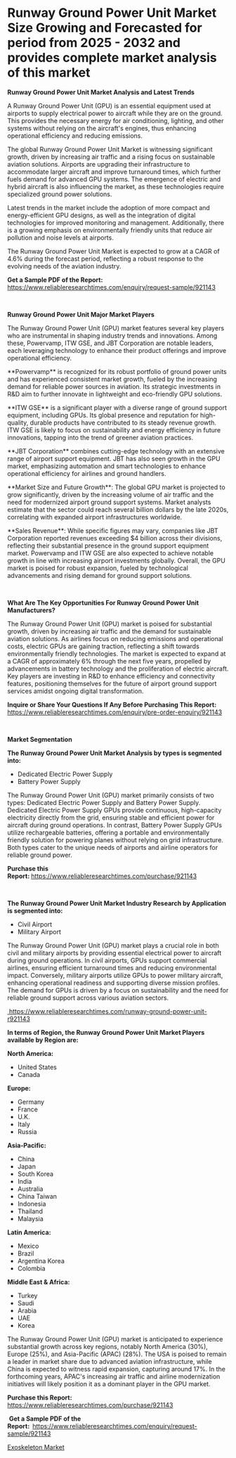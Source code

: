 <p><h1>Runway Ground Power Unit Market Size Growing and Forecasted for period from 2025 - 2032 and provides complete market analysis of this market</h1></p><p><strong>Runway Ground Power Unit Market Analysis and Latest Trends</strong></p>
<p><p>A Runway Ground Power Unit (GPU) is an essential equipment used at airports to supply electrical power to aircraft while they are on the ground. This provides the necessary energy for air conditioning, lighting, and other systems without relying on the aircraft's engines, thus enhancing operational efficiency and reducing emissions.</p><p>The global Runway Ground Power Unit Market is witnessing significant growth, driven by increasing air traffic and a rising focus on sustainable aviation solutions. Airports are upgrading their infrastructure to accommodate larger aircraft and improve turnaround times, which further fuels demand for advanced GPU systems. The emergence of electric and hybrid aircraft is also influencing the market, as these technologies require specialized ground power solutions.</p><p>Latest trends in the market include the adoption of more compact and energy-efficient GPU designs, as well as the integration of digital technologies for improved monitoring and management. Additionally, there is a growing emphasis on environmentally friendly units that reduce air pollution and noise levels at airports. </p><p>The Runway Ground Power Unit Market is expected to grow at a CAGR of 4.6% during the forecast period, reflecting a robust response to the evolving needs of the aviation industry.</p></p>
<p><strong>Get a Sample PDF of the Report:&nbsp;</strong> <a href="https://www.reliableresearchtimes.com/enquiry/request-sample/921143?utm_campaign=2737&utm_medium=2&utm_source=Github&utm_content=ia&utm_term=23022025&utm_id=runway-ground-power-unit">https://www.reliableresearchtimes.com/enquiry/request-sample/921143</a></p>
<p>&nbsp;</p>
<p><strong>Runway Ground Power Unit Major Market Players</strong></p>
<p><p>The Runway Ground Power Unit (GPU) market features several key players who are instrumental in shaping industry trends and innovations. Among these, Powervamp, ITW GSE, and JBT Corporation are notable leaders, each leveraging technology to enhance their product offerings and improve operational efficiency.</p><p>**Powervamp** is recognized for its robust portfolio of ground power units and has experienced consistent market growth, fueled by the increasing demand for reliable power sources in aviation. Its strategic investments in R&D aim to further innovate in lightweight and eco-friendly GPU solutions.</p><p>**ITW GSE** is a significant player with a diverse range of ground support equipment, including GPUs. Its global presence and reputation for high-quality, durable products have contributed to its steady revenue growth. ITW GSE is likely to focus on sustainability and energy efficiency in future innovations, tapping into the trend of greener aviation practices.</p><p>**JBT Corporation** combines cutting-edge technology with an extensive range of airport support equipment. JBT has also seen growth in the GPU market, emphasizing automation and smart technologies to enhance operational efficiency for airlines and ground handlers.</p><p>**Market Size and Future Growth**: The global GPU market is projected to grow significantly, driven by the increasing volume of air traffic and the need for modernized airport ground support systems. Market analysts estimate that the sector could reach several billion dollars by the late 2020s, correlating with expanded airport infrastructures worldwide.</p><p>**Sales Revenue**: While specific figures may vary, companies like JBT Corporation reported revenues exceeding $4 billion across their divisions, reflecting their substantial presence in the ground support equipment market. Powervamp and ITW GSE are also expected to achieve notable growth in line with increasing airport investments globally. Overall, the GPU market is poised for robust expansion, fueled by technological advancements and rising demand for ground support solutions.</p></p>
<p>&nbsp;</p>
<p><strong>What Are The Key Opportunities For Runway Ground Power Unit Manufacturers?</strong></p>
<p><p>The Runway Ground Power Unit (GPU) market is poised for substantial growth, driven by increasing air traffic and the demand for sustainable aviation solutions. As airlines focus on reducing emissions and operational costs, electric GPUs are gaining traction, reflecting a shift towards environmentally friendly technologies. The market is expected to expand at a CAGR of approximately 6% through the next five years, propelled by advancements in battery technology and the proliferation of electric aircraft. Key players are investing in R&D to enhance efficiency and connectivity features, positioning themselves for the future of airport ground support services amidst ongoing digital transformation.</p></p>
<p><strong>Inquire or Share Your Questions If Any Before Purchasing This Report:</strong> <a href="https://www.reliableresearchtimes.com/enquiry/pre-order-enquiry/921143?utm_campaign=2737&utm_medium=2&utm_source=Github&utm_content=ia&utm_term=23022025&utm_id=runway-ground-power-unit">https://www.reliableresearchtimes.com/enquiry/pre-order-enquiry/921143</a></p>
<p>&nbsp;</p>
<p><strong>Market Segmentation</strong></p>
<p><strong>The Runway Ground Power Unit Market Analysis by types is segmented into:</strong></p>
<p><ul><li>Dedicated Electric Power Supply</li><li>Battery Power Supply</li></ul></p>
<p><p>The Runway Ground Power Unit (GPU) market primarily consists of two types: Dedicated Electric Power Supply and Battery Power Supply. Dedicated Electric Power Supply GPUs provide continuous, high-capacity electricity directly from the grid, ensuring stable and efficient power for aircraft during ground operations. In contrast, Battery Power Supply GPUs utilize rechargeable batteries, offering a portable and environmentally friendly solution for powering planes without relying on grid infrastructure. Both types cater to the unique needs of airports and airline operators for reliable ground power.</p></p>
<p><strong>Purchase this Report:&nbsp;</strong><a href="https://www.reliableresearchtimes.com/purchase/921143?utm_campaign=2737&utm_medium=2&utm_source=Github&utm_content=ia&utm_term=23022025&utm_id=runway-ground-power-unit">https://www.reliableresearchtimes.com/purchase/921143</a></p>
<p>&nbsp;</p>
<p><strong>The Runway Ground Power Unit Market Industry Research by Application is segmented into:</strong></p>
<p><ul><li>Civil Airport</li><li>Military Airport</li></ul></p>
<p><p>The Runway Ground Power Unit (GPU) market plays a crucial role in both civil and military airports by providing essential electrical power to aircraft during ground operations. In civil airports, GPUs support commercial airlines, ensuring efficient turnaround times and reducing environmental impact. Conversely, military airports utilize GPUs to power military aircraft, enhancing operational readiness and supporting diverse mission profiles. The demand for GPUs is driven by a focus on sustainability and the need for reliable ground support across various aviation sectors.</p></p>
<p><a href="https://www.reliableresearchtimes.com/runway-ground-power-unit-r921143?utm_campaign=2737&utm_medium=2&utm_source=Github&utm_content=ia&utm_term=23022025&utm_id=runway-ground-power-unit">&nbsp;https://www.reliableresearchtimes.com/runway-ground-power-unit-r921143</a></p>
<p><strong>In terms of Region, the Runway Ground Power Unit Market Players available by Region are:</strong></p>
<p>
    <p> <strong> North America: </strong>
        <ul>
            <li>United States</li>
            <li>Canada</li>
        </ul>
        </p> 
    <p> <strong> Europe: </strong>
        <ul>
            <li>Germany</li>
            <li>France</li>
            <li>U.K.</li>
            <li>Italy</li>
            <li>Russia</li>
        </ul>
        </p> 
    <p> <strong> Asia-Pacific: </strong>
        <ul>
            <li>China</li>
            <li>Japan</li>
            <li>South Korea</li>
            <li>India</li>
            <li>Australia</li>
            <li>China Taiwan</li>
            <li>Indonesia</li>
            <li>Thailand</li>
            <li>Malaysia</li>
        </ul>
        </p> 
    <p> <strong> Latin America: </strong>
        <ul>
            <li>Mexico</li>
            <li>Brazil</li>
            <li>Argentina Korea</li>
            <li>Colombia</li>
        </ul>
        </p> 
    <p> <strong> Middle East & Africa: </strong>
        <ul>
            <li>Turkey</li>
            <li>Saudi</li>
            <li>Arabia</li>
            <li>UAE</li>
            <li>Korea</li>
        </ul>
    </p>
    </p>
<p><p>The Runway Ground Power Unit (GPU) market is anticipated to experience substantial growth across key regions, notably North America (30%), Europe (25%), and Asia-Pacific (APAC) (28%). The USA is poised to remain a leader in market share due to advanced aviation infrastructure, while China is expected to witness rapid expansion, capturing around 17%. In the forthcoming years, APAC's increasing air traffic and airline modernization initiatives will likely position it as a dominant player in the GPU market.</p></p>
<p><strong>Purchase this Report: </strong><a href="https://www.reliableresearchtimes.com/purchase/921143?utm_campaign=2737&utm_medium=2&utm_source=Github&utm_content=ia&utm_term=23022025&utm_id=runway-ground-power-unit">https://www.reliableresearchtimes.com/purchase/921143</a></p>
<p>&nbsp;<strong>Get a Sample PDF of the Report:&nbsp;&nbsp;</strong><a href="https://www.reliableresearchtimes.com/enquiry/request-sample/921143?utm_campaign=2737&utm_medium=2&utm_source=Github&utm_content=ia&utm_term=23022025&utm_id=runway-ground-power-unit">https://www.reliableresearchtimes.com/enquiry/request-sample/921143</a></p>
<p><strong></strong></p>
<p><p><a href="https://github.com/ngozudapshi/Market-Research-Report-List-1/blob/main/exoskeleton-market.md?utm_campaign=2737&utm_medium=2&utm_source=Github&utm_content=ia&utm_term=23022025&utm_id=runway-ground-power-unit">Exoskeleton Market</a></p></p>